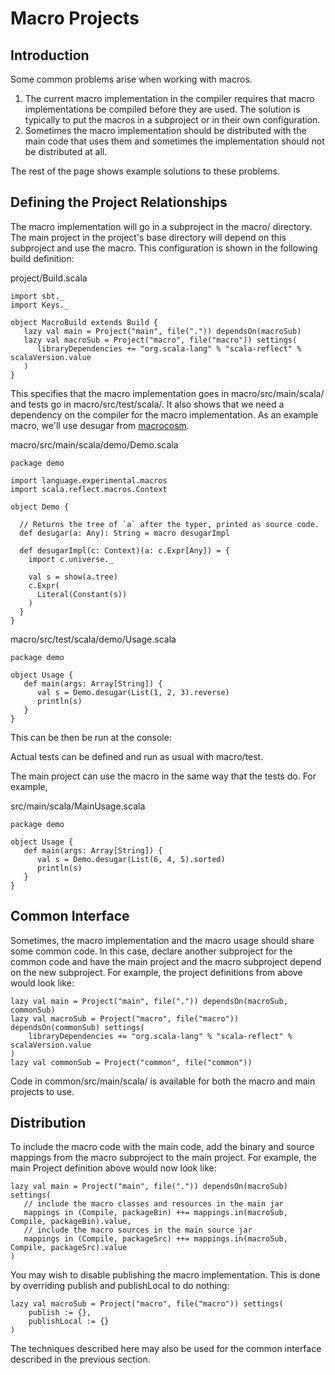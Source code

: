 Macro Projects
==============

Introduction
------------

Some common problems arise when working with macros.

1.  The current macro implementation in the compiler requires that macro
    implementations be compiled before they are used. The solution is
    typically to put the macros in a subproject or in their own
    configuration.
2.  Sometimes the macro implementation should be distributed with the
    main code that uses them and sometimes the implementation should not
    be distributed at all.

The rest of the page shows example solutions to these problems.

Defining the Project Relationships
----------------------------------

The macro implementation will go in a subproject in the macro/
directory. The main project in the project's base directory will depend
on this subproject and use the macro. This configuration is shown in the
following build definition:

project/Build.scala

    import sbt._
    import Keys._

    object MacroBuild extends Build {
       lazy val main = Project("main", file(".")) dependsOn(macroSub)
       lazy val macroSub = Project("macro", file("macro")) settings(
          libraryDependencies += "org.scala-lang" % "scala-reflect" % scalaVersion.value
       )
    }

This specifies that the macro implementation goes in
macro/src/main/scala/ and tests go in macro/src/test/scala/. It also
shows that we need a dependency on the compiler for the macro
implementation. As an example macro, we'll use desugar from
[macrocosm](https://github.com/retronym/macrocosm).

macro/src/main/scala/demo/Demo.scala

    package demo

    import language.experimental.macros
    import scala.reflect.macros.Context

    object Demo {

      // Returns the tree of `a` after the typer, printed as source code.
      def desugar(a: Any): String = macro desugarImpl

      def desugarImpl(c: Context)(a: c.Expr[Any]) = {
        import c.universe._

        val s = show(a.tree)
        c.Expr(
          Literal(Constant(s))
        )
      }
    }

macro/src/test/scala/demo/Usage.scala

    package demo

    object Usage {
       def main(args: Array[String]) {
          val s = Demo.desugar(List(1, 2, 3).reverse)
          println(s)
       }
    }

This can be then be run at the console:

Actual tests can be defined and run as usual with macro/test.

The main project can use the macro in the same way that the tests do.
For example,

src/main/scala/MainUsage.scala

    package demo

    object Usage {
       def main(args: Array[String]) {
          val s = Demo.desugar(List(6, 4, 5).sorted)
          println(s)
       }
    }

Common Interface
----------------

Sometimes, the macro implementation and the macro usage should share
some common code. In this case, declare another subproject for the
common code and have the main project and the macro subproject depend on
the new subproject. For example, the project definitions from above
would look like:

    lazy val main = Project("main", file(".")) dependsOn(macroSub, commonSub)
    lazy val macroSub = Project("macro", file("macro")) dependsOn(commonSub) settings(
        libraryDependencies += "org.scala-lang" % "scala-reflect" % scalaVersion.value
    )
    lazy val commonSub = Project("common", file("common"))

Code in common/src/main/scala/ is available for both the macro and main
projects to use.

Distribution
------------

To include the macro code with the main code, add the binary and source
mappings from the macro subproject to the main project. For example, the
main Project definition above would now look like:

    lazy val main = Project("main", file(".")) dependsOn(macroSub) settings(
       // include the macro classes and resources in the main jar
       mappings in (Compile, packageBin) ++= mappings.in(macroSub, Compile, packageBin).value,
       // include the macro sources in the main source jar
       mappings in (Compile, packageSrc) ++= mappings.in(macroSub, Compile, packageSrc).value
    )

You may wish to disable publishing the macro implementation. This is
done by overriding publish and publishLocal to do nothing:

    lazy val macroSub = Project("macro", file("macro")) settings(
        publish := {},
        publishLocal := {}
    )

The techniques described here may also be used for the common interface
described in the previous section.
